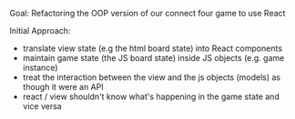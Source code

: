 Goal: Refactoring the OOP version of our connect four game to use React

Initial Approach:
- translate view state (e.g the html board state) into React components
- maintain game state (the JS board state) inside JS objects (e.g. game instance)
- treat the interaction between the view and the js objects (models) as though it were an API
- react / view shouldn't know what's happening in the game state and vice versa
